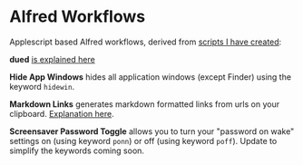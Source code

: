Alfred Workflows
===============

Applescript based Alfred workflows, derived from [scripts I have created](https://github.com/unforswearing/applescript):  


**dued** [is explained here](https://github.com/unforswearing/dued) 

**Hide App Windows** hides all application windows (except Finder) using the keyword `hidewin`. 

**Markdown Links** generates markdown formatted links from urls on your clipboard. [Explanation here](https://github.com/unforswearing/alfredWorkflows/blob/master/help/MDLinksHelp.md).   

**Screensaver Password Toggle** allows you to turn your "password on wake" settings on (using keyword `ponn`) or off (using keyword `poff`). Update to simplify the keywords coming soon. 



